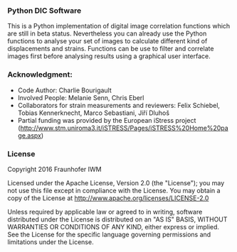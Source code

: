 ### Python DIC Software 

This is a Python implementation of digital image correlation functions which are still in beta status. Nevertheless you can already use the Python functions to analyse your set of images to calculate different kind of displacements and strains.
Functions can be use to filter and correlate images first before analysing results using a graphical user interface.

### Acknowledgment:  
* Code Author: Charlie Bourigault
* Involved People: Melanie Senn, Chris Eberl
* Collaborators for strain measurements and reviewers: Felix Schiebel, Tobias Kennerknecht, Marco Sebastiani, Jiří Dluhoš
* Partial funding was provided by the European iStress project (http://www.stm.uniroma3.it/iSTRESS/Pages/iSTRESS%20Home%20page.aspx)
  
### License

Copyright 2016 Fraunhofer IWM  

Licensed under the Apache License, Version 2.0 (the "License"); you may not use this file except in compliance with the License. You may obtain a copy of the License at
http://www.apache.org/licenses/LICENSE-2.0  

Unless required by applicable law or agreed to in writing, software distributed under the License is distributed on an "AS IS" BASIS, WITHOUT WARRANTIES OR CONDITIONS OF ANY KIND, either express or implied. See the License for the specific language governing permissions and limitations under the License.
